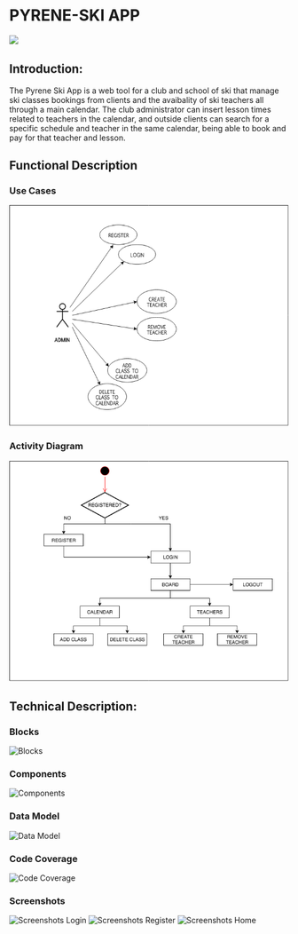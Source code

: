 # PYRENE-SKI APP

![](images/skiordie.gif
)

## Introduction:

The Pyrene Ski App is a web tool for a club and school of ski that manage ski classes bookings from clients and the avaibality of ski teachers all through a main calendar. The club administrator can insert lesson times related to teachers in the calendar, and outside clients can search for a specific schedule and teacher in the same calendar, being able to book and pay for that teacher and lesson.


## Functional Description

### Use Cases

![Use Cases](images/ps-usecases_ver0.png)

### Activity Diagram

![](images/ps-activity-diagram.png)


## Technical Description:

### Blocks

![Blocks](images/block-diagram.png)

### Components

![Components](images/component-diagram.png
)

### Data Model

![Data Model](images/model-diagram.png
)

### Code Coverage

![Code Coverage](images/coverage.png)

### Screenshots

![Screenshots Login](images/login.png)
![Screenshots Register](images/register.png)
![Screenshots Home](images/home.png)